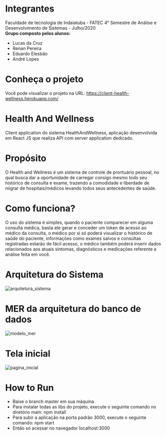# Integrantes
Faculdade de tecnologia de Indaiatuba - FATEC
4° Semestre de Análise e Desenvolvimento de Sistemas - Julho/2020
<br/>
<b>Grupo composto pelos alunos:</b>
- Lucas da Cruz
- Renan Pereira
- Eduardo Elesbão
- André Lopes

# Conheça o projeto
Você pode visualizar o projeto na URL:
https://client-health-wellness.herokuapp.com/

# Health And Wellness
Client application do sistema HealthAndWellness, aplicação desenvolvida em React JS que realiza API com server application dedicado.

# Propósito
O Health and Wellness é um sistema de controle de prontuário pessoal, no qual busca dar a oportunidade de carregar consigo mesmo todo seu histórico de consulta e exame, trazendo a comodidade e liberdade de migrar de hospitais/médicos levando todos seus antecedentes de saúde.

# Como funciona?
O uso do sistema é simples, quando o paciente comparecer em alguma consulta médica, basta ele gerar e conceder um token de acesso ao médico da consulta, o médico por si só poderá visualizar o histórico de saúde do paciente, informações como exames salvos e consultas registradas estarão de fácil acesso, o médico também poderá inserir dados relacionados aos atuais sintomas, diagnósticos e medicações referente a análise feita em você.

# Arquitetura do Sistema
![arquitetura_sistema](https://user-images.githubusercontent.com/62190930/86065523-33566b00-ba46-11ea-9d48-53eb30fb76b2.png)

# MER da arquitetura do banco de dados
![modelo_mer](https://user-images.githubusercontent.com/62190930/86065589-58e37480-ba46-11ea-91d9-b19f1ae5f2cd.PNG)

# Tela inicial
![pagina_inicial](https://user-images.githubusercontent.com/62190930/86066257-10c55180-ba48-11ea-8cfe-8021a3e15c9c.PNG)

# How to Run
- Baixe o branch master em sua máquina
- Para instalar todas as libs do projeto, execute o seguinte comando no diretório main:
npm install
- Para subir a aplicação na porta padrão 3000, execute o seguinte comando:
npm start
- Então só acessar no navegador localhost:3000
